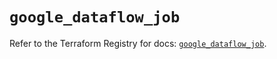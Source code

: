 # `google_dataflow_job`

Refer to the Terraform Registry for docs: [`google_dataflow_job`](https://registry.terraform.io/providers/hashicorp/google/6.34.1/docs/resources/dataflow_job).

